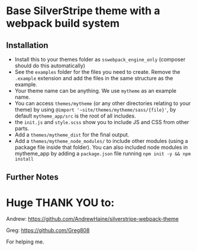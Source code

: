 # Base SilverStripe theme with a webpack build system

## Installation

 - Install this to your themes folder as `sswebpack_engine_only` (composer should do this automatically)
 - See the `examples` folder for the files you need to create.
   Remove the `.example` extension and add the files in the same structure as the example.  
 - Your theme name can be anything.  We use `mytheme` as an example name.
 - You can access `themes/mytheme` (or any other directories relating to your theme) by using `@import '~site/themes/mytheme/sass/{file}'`, by default `mytheme_app/src` is the root of all includes.
 - the `init.js` and `style.scss` show you to include JS and CSS from other parts.
 - Add a `themes/mytheme_dist` for the final output.
 - Add a `themes/mytheme_node_modules/` to include other modules (using a package file inside that folder).
   You can also included node modules in mytheme_app by adding a `package.json` file
   running `npm init -y && npm install`

## Further Notes


# Huge THANK YOU to:

Andrew:
https://github.com/AndrewHaine/silverstripe-webpack-theme

Greg:
https://github.com/Greg808

For helping me. 
